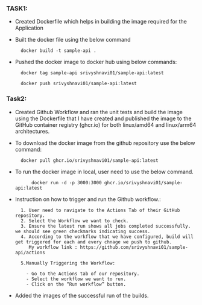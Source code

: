 ### TASK1:
- Created Dockerfile which helps in building the image required for the Application
- Built the docker file using the below command
        
        docker build -t sample-api .
        
- Pushed the docker image to docker hub using below commands:
        
        docker tag sample-api srivyshnavi01/sample-api:latest
        
        docker push srivyshnavi01/sample-api:latest
### Task2:

- Created Github Workflow and ran the unit tests and build the image using the
Dockerfile that I have created and published the image to the GitHub container
registry (ghcr.io) for both linux/amd64 and 
linux/arm64 architectures.

- To download the docker image from the github repository use the below command:

        docker pull ghcr.io/srivyshnavi01/sample-api:latest

- To run the docker image in local, user need to use the below command.

            docker run -d -p 3000:3000 ghcr.io/srivyshnavi01/sample-api:latest

- Instruction on how to trigger and run the Github workflow.:

        1. User need to navigate to the Actions Tab of their GitHub repository.
        2. Select the Workflow we want to check.
        3. Ensure the latest run shows all jobs completed successfully. we should see green checkmarks indicating success.
        4. According to the workflow that we have configured, build will get triggered for each and every chnage we push to github.
           My workflow link : https://github.com/srivyshnavi01/sample-api/actions
       
        5.Manually Triggering the Workflow:

          - Go to the Actions tab of our repository.
          - Select the workflow we want to run.
          - Click on the “Run workflow” button.

- Added the images of the successful run of the builds.

